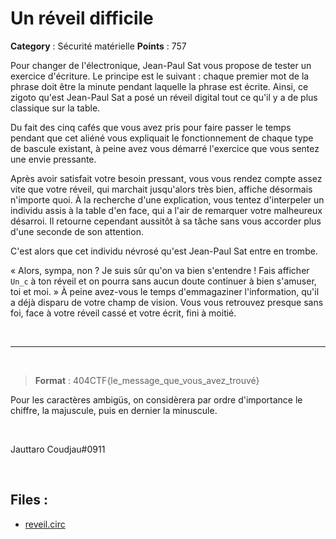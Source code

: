 # Un réveil difficile

**Category** : Sécurité matérielle
**Points** : 757

Pour changer de l'électronique, Jean-Paul Sat vous propose de tester un exercice d'écriture. Le principe est le suivant : chaque premier mot de la phrase doit être la minute pendant laquelle la phrase est écrite. Ainsi, ce zigoto qu'est Jean-Paul Sat a posé un réveil digital tout ce qu'il y a de plus classique sur la table.

Du fait des cinq cafés que vous avez pris pour faire passer le temps pendant que cet aliéné vous expliquait le fonctionnement de chaque type de bascule existant, à peine avez vous démarré l'exercice que vous sentez une envie pressante. 

Après avoir satisfait votre besoin pressant, vous vous rendez compte assez vite que votre réveil, qui marchait jusqu'alors très bien, affiche désormais n'importe quoi. À la recherche d'une explication, vous tentez d'interpeler un individu assis à la table d'en face, qui a l'air de remarquer votre malheureux désarroi. Il retourne cependant aussitôt à sa tâche sans vous accorder plus d'une seconde de son attention. 

C'est alors que cet individu névrosé qu'est Jean-Paul Sat entre en trombe.

« Alors, sympa, non ? Je suis sûr qu'on va bien s'entendre ! Fais afficher `Un_c` à ton réveil et on pourra sans aucun doute continuer à bien s'amuser, toi et moi. »
À peine avez-vous le temps d'emmagaziner l'information, qu'il a déjà disparu de votre champ de vision. Vous vous retrouvez presque sans foi, face à votre réveil cassé et votre écrit, fini à moitié.

<p class="space">&nbsp;</p>

***  

<p class="space">&nbsp;</p>

> **Format** : 404CTF{le_message_que_vous_avez_trouvé}

Pour les caractères ambigüs, on considèrera par ordre d'importance le chiffre, la majuscule, puis en dernier la minuscule.

<p class="space">&nbsp;</p>

<div class="author">Jauttaro Coudjau#0911</div>

<p class="space">&nbsp;</p>

## Files : 
 - [reveil.circ](./reveil.circ)


